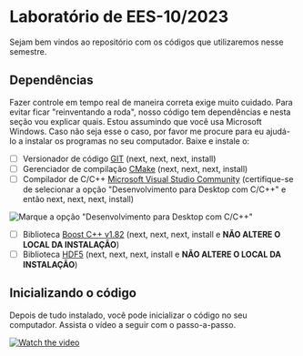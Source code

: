 
# Laboratório de EES-10/2023

Sejam bem vindos ao repositório com os códigos que utilizaremos nesse semestre.

## Dependências

Fazer controle em tempo real de maneira correta exige muito cuidado. Para evitar ficar "reinventando a roda", nosso código tem dependências e nesta seção vou explicar quais. Estou assumindo que você usa Microsoft Windows. Caso não seja esse o caso, por favor me procure para eu ajudá-lo a instalar os programas no seu computador. Baixe e instale o:

 - [ ] Versionador de código [GIT](https://git-scm.com/download) (next, next, next, install)
 - [ ] Gerenciador de compilação [CMake](https://cmake.org/download/) (next, next, next, install)
 - [ ] Compilador de C/C++ [Microsoft Visual Studio Community](https://visualstudio.microsoft.com/pt-br/) (certifique-se de selecionar a opção "Desenvolvimento para Desktop com C/C++" e então next, next, next, install)

![Marque a opção "Desenvolvimento para Desktop com C/C++"](https://learn.microsoft.com/en-us/cpp/build/media/vscpp-concierge-choose-workload.gif?view=msvc-170)

 - [ ] Biblioteca [Boost C++ v1.82](https://sourceforge.net/projects/boost/files/boost-binaries/1.82.0/boost_1_82_0-msvc-14.3-64.exe/download) (next, next, next, install e **NÃO ALTERE O LOCAL DA INSTALAÇÃO**)
 - [ ] Biblioteca [HDF5](https://www.hdfgroup.org/downloads/hdf5/) (next, next, next, install e **NÃO ALTERE O LOCAL DA INSTALAÇÃO**)

## Inicializando o código

Depois de tudo instalado, você pode inicializar o código no seu computador. Assista o vídeo a seguir com o passo-a-passo.

[![Watch the video](https://img.freepik.com/vetores-premium/pagina-de-perfil-do-player-de-video-do-youtube-canal-do-blogger-modelo-de-interface-do-usuario-ux-do-site_73903-324.jpg)](https://youtu.be/wiP100gNqGI)
